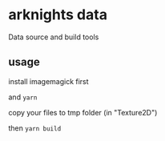 # arknights data

Data source and build tools

## usage

install imagemagick first

and `yarn`

copy your files to tmp folder (in "Texture2D")

then `yarn build`